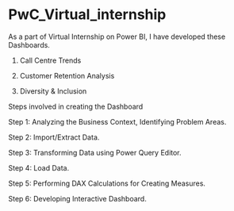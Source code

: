 # PwC_Virtual_internship
As a part of Virtual Internship on Power BI, I have developed these Dashboards. 

1. Call Centre Trends

2. Customer Retention Analysis 

3. Diversity & Inclusion



Steps involved in creating the Dashboard

Step 1: Analyzing the Business Context, Identifying Problem Areas.

Step 2: Import/Extract Data.

Step 3: Transforming Data using Power Query Editor.

Step 4: Load Data.

Step 5: Performing DAX Calculations for Creating Measures.

Step 6: Developing Interactive Dashboard.

